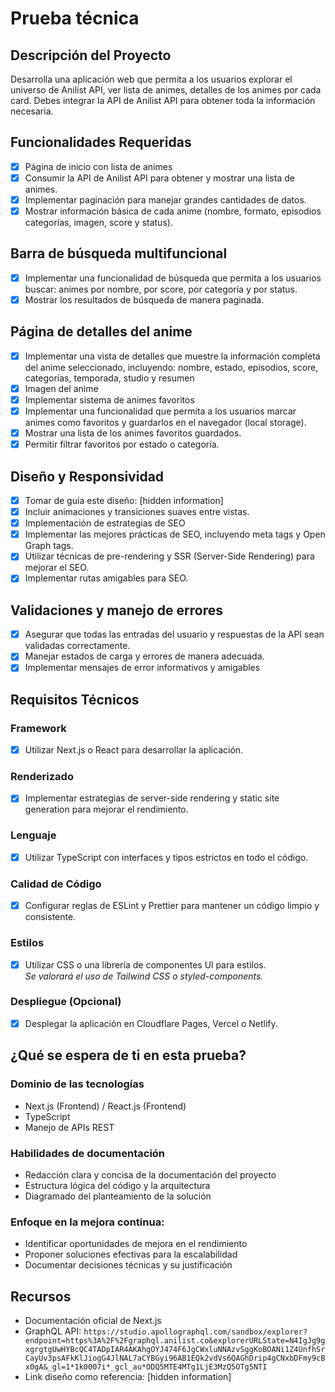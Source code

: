 # Prueba técnica

## Descripción del Proyecto

Desarrolla una aplicación web que permita a los usuarios explorar el universo de Anilist API, ver lista de animes, detalles de los animes por cada card. Debes integrar la API de Anilist API para obtener toda la información necesaria.

## Funcionalidades Requeridas

- [x] Página de inicio con lista de animes
- [x] Consumir la API de Anilist API para obtener y mostrar una lista de animes.
- [x] Implementar paginación para manejar grandes cantidades de datos.
- [x] Mostrar información básica de cada anime (nombre, formato, episodios categorías, imagen, score y status).

## Barra de búsqueda multifuncional

- [x] Implementar una funcionalidad de búsqueda que permita a los usuarios buscar: animes por nombre, por score, por categoría y por status.
- [x] Mostrar los resultados de búsqueda de manera paginada.

## Página de detalles del anime

- [x] Implementar una vista de detalles que muestre la información completa del anime seleccionado, incluyendo: nombre, estado, episodios, score, categorías, temporada, studio y resumen
- [x] Imagen del anime
- [x] Implementar sistema de animes favoritos
- [x] Implementar una funcionalidad que permita a los usuarios marcar animes como favoritos y guardarlos en el navegador (local storage).
- [x] Mostrar una lista de los animes favoritos guardados.
- [x] Permitir filtrar favoritos por estado o categoría.

## Diseño y Responsividad

- [x] Tomar de guía este diseño: [hidden information]
- [x] Incluir animaciones y transiciones suaves entre vistas.
- [x] Implementación de estrategias de SEO
- [x] Implementar las mejores prácticas de SEO, incluyendo meta tags y Open Graph tags.
- [x] Utilizar técnicas de pre-rendering y SSR (Server-Side Rendering) para mejorar el SEO.
- [x] Implementar rutas amigables para SEO.

## Validaciones y manejo de errores

- [x] Asegurar que todas las entradas del usuario y respuestas de la API sean validadas correctamente.
- [x] Manejar estados de carga y errores de manera adecuada.
- [x] Implementar mensajes de error informativos y amigables

## Requisitos Técnicos

### Framework

- [x] Utilizar Next.js o React para desarrollar la aplicación.

### Renderizado

- [x] Implementar estrategias de server-side rendering y static site generation para mejorar el rendimiento.

### Lenguaje

- [x] Utilizar TypeScript con interfaces y tipos estrictos en todo el código.

### Calidad de Código

- [x] Configurar reglas de ESLint y Prettier para mantener un código limpio y consistente.

### Estilos

- [x] Utilizar CSS o una librería de componentes Ul para estilos. <br>
      _Se valorará el uso de Tailwind CSS o styled-components._

### Despliegue (Opcional)

- [x] Desplegar la aplicación en Cloudflare Pages, Vercel o Netlify.

## ¿Qué se espera de ti en esta prueba?

### Dominio de las tecnologías

- Next.js (Frontend) / React.js (Frontend)
- TypeScript
- Manejo de APIs REST

### Habilidades de documentación

- Redacción clara y concisa de la documentación del proyecto
- Estructura lógica del código y la arquitectura
- Diagramado del planteamiento de la solución

### Enfoque en la mejora continua:

- Identificar oportunidades de mejora en el rendimiento
- Proponer soluciones efectivas para la escalabilidad
- Documentar decisiones técnicas y su justificación

## Recursos

- Documentación oficial de Next.js
- GraphQL API: `https://studio.apollographql.com/sandbox/explorer?endpoint=https%3A%2F%2Fgraphql.anilist.co&explorerURLState=N4IgJg9gxgrgtgUwHYBcQC4TADpIAR4AKAhgOYJ474F6JgCWxluNNAzvSggKoBOANi1Z4UnfhSrCayUv3psAFkKlJiogG4JlNAL7aCYBGyi96AB1EQk2vdVs6QAGhDrip4gCNxbDFmy9cBx0gA&_gl=1*1k0007i*_gcl_au*ODQ5MTE4MTg1LjE3MzQ5OTg5NTI`
- Link diseño como referencia: [hidden information]
